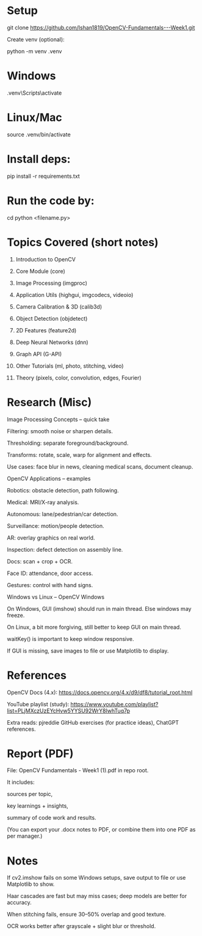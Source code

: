 # Setup

git clone https://github.com/Ishan1819/OpenCV-Fundamentals---Week1.git

Create venv (optional):

python -m venv .venv
# Windows
.venv\Scripts\activate
# Linux/Mac
source .venv/bin/activate


# Install deps:

pip install -r requirements.txt

# Run the code by:

cd <go inside the directory whose code to be run>
python <filename.py>

# Topics Covered (short notes)

1) Introduction to OpenCV

2) Core Module (core)

3) Image Processing (imgproc)

4) Application Utils (highgui, imgcodecs, videoio)

5) Camera Calibration & 3D (calib3d)

6) Object Detection (objdetect)

7) 2D Features (feature2d)

8) Deep Neural Networks (dnn)

9) Graph API (G-API)

10) Other Tutorials (ml, photo, stitching, video)

11) Theory (pixels, color, convolution, edges, Fourier)

# Research (Misc)

Image Processing Concepts – quick take

Filtering: smooth noise or sharpen details.

Thresholding: separate foreground/background.

Transforms: rotate, scale, warp for alignment and effects.

Use cases: face blur in news, cleaning medical scans, document cleanup.

OpenCV Applications – examples

Robotics: obstacle detection, path following.

Medical: MRI/X-ray analysis.

Autonomous: lane/pedestrian/car detection.

Surveillance: motion/people detection.

AR: overlay graphics on real world.

Inspection: defect detection on assembly line.

Docs: scan + crop + OCR.

Face ID: attendance, door access.

Gestures: control with hand signs.

Windows vs Linux – OpenCV Windows

On Windows, GUI (imshow) should run in main thread. Else windows may freeze.

On Linux, a bit more forgiving, still better to keep GUI on main thread.

waitKey() is important to keep window responsive.

If GUI is missing, save images to file or use Matplotlib to display.

# References

OpenCV Docs (4.x): https://docs.opencv.org/4.x/d9/df8/tutorial_root.html

YouTube playlist (study): https://www.youtube.com/playlist?list=PLjMXczUzEYcHvw5YYSU92WrY8IwhTuq7p

Extra reads: pjreddie GitHub exercises (for practice ideas), ChatGPT references.

# Report (PDF)

File: OpenCV Fundamentals - Week1 (1).pdf in repo root.

It includes:

sources per topic,

key learnings + insights,

summary of code work and results.

(You can export your .docx notes to PDF, or combine them into one PDF as per manager.)

# Notes

If cv2.imshow fails on some Windows setups, save output to file or use Matplotlib to show.

Haar cascades are fast but may miss cases; deep models are better for accuracy.

When stitching fails, ensure 30–50% overlap and good texture.

OCR works better after grayscale + slight blur or threshold.
